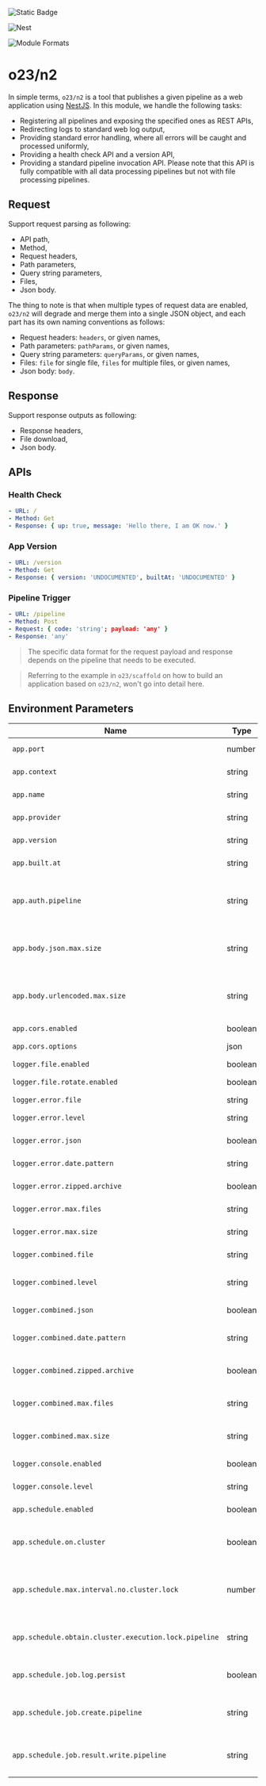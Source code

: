 ![Static Badge](https://img.shields.io/badge/InsureMO-777AF2.svg)

![Nest](https://img.shields.io/badge/nest-white.svg?logo=nestjs&logoColor=E0234E&style=social)

![Module Formats](https://img.shields.io/badge/module%20formats-cjs-green.svg)

# o23/n2

In simple terms, `o23/n2` is a tool that publishes a given pipeline as a web application using [NestJS](https://nestjs.com/). In this
module, we handle the following tasks:

- Registering all pipelines and exposing the specified ones as REST APIs,
- Redirecting logs to standard web log output,
- Providing standard error handling, where all errors will be caught and processed uniformly,
- Providing a health check API and a version API,
- Providing a standard pipeline invocation API. Please note that this API is fully compatible with all data processing pipelines but not
  with file processing pipelines.

## Request

Support request parsing as following:

- API path,
- Method,
- Request headers,
- Path parameters,
- Query string parameters,
- Files,
- Json body.

The thing to note is that when multiple types of request data are enabled, `o23/n2` will degrade and merge them into a single JSON object,
and each part has its own naming conventions as follows:

- Request headers: `headers`, or given names,
- Path parameters: `pathParams`, or given names,
- Query string parameters: `queryParams`, or given names,
- Files: `file` for single file, `files` for multiple files, or given names,
- Json body: `body`.

## Response

Support response outputs as following:

- Response headers,
- File download,
- Json body.

## APIs

### Health Check

```yaml
- URL: /
- Method: Get
- Response: { up: true, message: 'Hello there, I am OK now.' }
```

### App Version

```yaml
- URL: /version
- Method: Get
- Response: { version: 'UNDOCUMENTED', builtAt: 'UNDOCUMENTED' }
```

### Pipeline Trigger

```yaml
- URL: /pipeline
- Method: Post
- Request: { code: 'string'; payload: 'any' }
- Response: 'any'
```

> The specific data format for the request payload and response depends on the pipeline that needs to be executed.

> Referring to the example in `o23/scaffold` on how to build an application based on `o23/n2`, won't go into detail here.

## Environment Parameters

| Name                                                  | Type    | Default Value                      | Comments                                            |
|-------------------------------------------------------|---------|------------------------------------|-----------------------------------------------------|
| `app.port`                                            | number  | 3100                               | Application server port.                            |
| `app.context`                                         | string  | /o23                               | Application api context.                            |
| `app.name`                                            | string  | O23-N99                            | Application name.                                   |
| `app.provider`                                        | string  | Rainbow Team                       | Application provider.                               |
| `app.version`                                         | string  | UNDOCUMENTED                       | Application build version.                          |
| `app.built.at`                                        | string  | UNDOCUMENTED                       | Application build time.                             |
| `app.auth.pipeline`                                   | string  | Authenticate                       | Pipeline code for authentication and authorization. |
| `app.body.json.max.size`                              | string  | 50mb                               | Request maximum body size, for json body.           |
| `app.body.urlencoded.max.size`                        | string  | 50mb                               | Request maximum body size, for urlencoded body.     |
| `app.cors.enabled`                                    | boolean | false                              | Enable cors.                                        |
| `app.cors.options`                                    | json    |                                    | `CorsOptions` of `@nestjs/common`.                  |
| `logger.file.enabled`                                 | boolean | false                              | Enable file log.                                    |
| `logger.file.rotate.enabled`                          | boolean | true                               | Enable rotate file log.                             |
| `logger.error.file`                                   | string  | logs/error-%DATE%.log              | Error log file.                                     |
| `logger.error.level`                                  | string  | error                              | Logger level for error log file.                    |
| `logger.error.json`                                   | boolean | true                               | Use json format.                                    |
| `logger.error.date.pattern`                           | string  | YYYY-MM-DD                         | Error log file date pattern.                        |
| `logger.error.zipped.archive`                         | boolean | false                              | Enabled zip for error log file.                     |
| `logger.error.max.files`                              | string  | 30d                                | Error log file keeping time.                        |
| `logger.error.max.size`                               | string  | 10m                                | Error log file maximum size.                        |
| `logger.combined.file`                                | string  | logs/combined-%DATE%.log           | Standard log file.                                  |
| `logger.combined.level`                               | string  | log                                | Logger level for standard log file.                 |
| `logger.combined.json`                                | boolean | true                               | Use json format.                                    |
| `logger.combined.date.pattern`                        | string  | YYYY-MM-DD                         | Standard log file date pattern.                     |
| `logger.combined.zipped.archive`                      | boolean | false                              | Enabled zip for standard log file.                  |
| `logger.combined.max.files`                           | string  | 7d                                 | Standard log file keeping time.                     |
| `logger.combined.max.size`                            | string  | 10m                                | Standard log file maximum size.                     |
| `logger.console.enabled`                              | boolean | false                              | Enable console log.                                 |
| `logger.console.level`                                | string  | debug                              | Logger level for console log.                       |
| `app.schedule.enabled`                                | boolean | false                              | Enable schedule.                                    |
| `app.schedule.on.cluster`                             | boolean | false                              | Enable schedule on cluster, usually on production.  |
| `app.schedule.max.interval.no.cluster.lock`           | number  | 3600                               | Maximum interval for schedule without cluster lock. |
| `app.schedule.obtain.cluster.execution.lock.pipeline` | string  | ScheduleObtainClusterExecutionLock | Pipeline code for obtaining cluster execution lock. |
| `app.schedule.job.log.persist`                        | boolean | false                              | Enable scheduled job log persist.                   |
| `app.schedule.job.create.pipeline`                    | string  | ScheduleCreateJob                  | Pipeline code for creating scheduled job log.       |
| `app.schedule.job.result.write.pipeline`              | string  | ScheduleWriteJobResult             | Pipeline code for writing scheduled job result.     |
